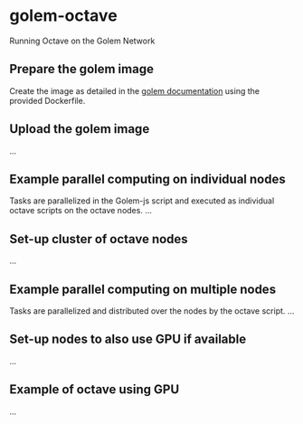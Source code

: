 # golem-octave
Running Octave on the Golem Network
## Prepare the golem image
Create the image as detailed in the [golem documentation](https://docs.golem.network/docs/creators/javascript/tutorials/building-custom-image) using the provided Dockerfile.
## Upload the golem image
...
## Example parallel computing on individual nodes
Tasks are parallelized in the Golem-js script and executed as individual octave scripts on the octave nodes.
...
## Set-up cluster of octave nodes
...
## Example parallel computing on multiple nodes
Tasks are parallelized and distributed over the nodes by the octave script.
...
## Set-up nodes to also use GPU if available
...
## Example of octave using GPU
...
